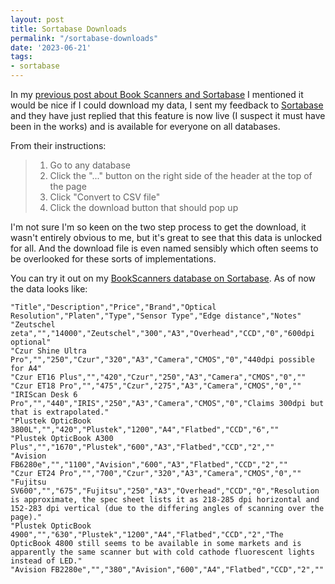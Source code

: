 ```yaml
---
layout: post
title: Sortabase Downloads
permalink: "/sortabase-downloads"
date: '2023-06-21'
tags:
- sortabase
---
```


In my [previous post about Book Scanners and Sortabase](/book-scanners-and-sortabase) I mentioned it would be nice if I could download my data, I sent my feedback to [Sortabase](https://www.sortabase.com/) and they have just replied that this feature is now live (I suspect it must have been in the works) and is available for everyone on all databases.

From their instructions:

> 1. Go to any database
> 2. Click the "..." button on the right side of the header at the top of the page
> 3. Click "Convert to CSV file"
> 4. Click the download button that should pop up

I'm not sure I'm so keen on the two step process to get the download, it wasn't entirely obvious to me, but it's great to see that this data is unlocked for all. And the download file is even named sensibly which often seems to be overlooked for these sorts of implementations.

You can try it out on my [BookScanners database on Sortabase](https://www.sortabase.com/BookScanners). As of now the data looks like:

    "Title","Description","Price","Brand","Optical Resolution","Platen","Type","Sensor Type","Edge distance","Notes"
    "Zeutschel zeta","","14000","Zeutschel","300","A3","Overhead","CCD","0","600dpi optional"
    "Czur Shine Ultra Pro","","250","Czur","320","A3","Camera","CMOS","0","440dpi possible for A4"
    "Czur ET16 Plus","","420","Czur","250","A3","Camera","CMOS","0",""
    "Czur ET18 Pro","","475","Czur","275","A3","Camera","CMOS","0",""
    "IRIScan Desk 6 Pro","","440","IRIS","250","A3","Camera","CMOS","0","Claims 300dpi but that is extrapolated."
    "Plustek OpticBook 3800L","","420","Plustek","1200","A4","Flatbed","CCD","6",""
    "Plustek OpticBook A300 Plus","","1670","Plustek","600","A3","Flatbed","CCD","2",""
    "Avision FB6280e","","1100","Avision","600","A3","Flatbed","CCD","2",""
    "Czur ET24 Pro","","700","Czur","320","A3","Camera","CMOS","0",""
    "Fujitsu SV600","","675","Fujitsu","250","A3","Overhead","CCD","0","Resolution is approximate, the spec sheet lists it as 218-285 dpi horizontal and 152-283 dpi vertical (due to the differing angles of scanning over the page)."
    "Plustek OpticBook 4900","","630","Plustek","1200","A4","Flatbed","CCD","2","The OpticBook 4800 still seems to be available in some markets and is apparently the same scanner but with cold cathode fluorescent lights instead of LED."
    "Avision FB2280e","","380","Avision","600","A4","Flatbed","CCD","2",""

